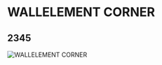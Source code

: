 # WALLELEMENT CORNER
## 2345
![WALLELEMENT CORNER](https://lc-www-live-s.legocdn.com/media/bricks/5/2/4219697.jpg)